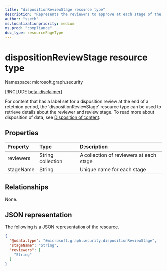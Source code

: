 ```yaml
---
title: "dispositionReviewStage resource type"
description: "Represents the reviewers to approve at each stage of the disposition process of a document."
author: "sseth"
ms.localizationpriority: medium
ms.prod: "compliance"
doc_type: resourcePageType
---
```


# dispositionReviewStage resource type

Namespace: microsoft.graph.security

[!INCLUDE [beta-disclaimer](../../includes/beta-disclaimer.md)]

For content that has a label set for a disposition review at the end of a retetnion period, the 'dispositionReviewStage' resource type can be used to retrieve details about the reviewer and review stage. To read more about disposition of data, see [Disposition of content](/microsoft-365/compliance/disposition).

## Properties
|Property|Type|Description|
|:---|:---|:---|
|reviewers|String collection|A collection of reviewers at each stage|
|stageName|String|Unique name for each stage|

## Relationships
None.

## JSON representation
The following is a JSON representation of the resource.
<!-- {
  "blockType": "resource",
  "@odata.type": "microsoft.graph.security.dispositionReviewStage"
}
-->
``` json
{
  "@odata.type": "#microsoft.graph.security.dispositionReviewStage",
  "stageName": "String",
  "reviewers": [
    "String"
  ]
}
```

